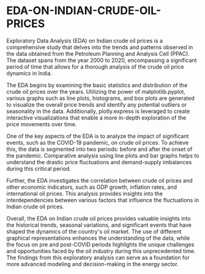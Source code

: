 # EDA-ON-INDIAN-CRUDE-OIL-PRICES


Exploratory Data Analysis (EDA) on Indian crude oil prices is a comprehensive study that delves into the trends and patterns observed in the data obtained from the Petroleum Planning and Analysis Cell (PPAC). The dataset spans from the year 2000 to 2020, encompassing a significant period of time that allows for a thorough analysis of the crude oil price dynamics in India.

The EDA begins by examining the basic statistics and distribution of the crude oil prices over the years. Utilizing the power of matplotlib.pyplot, various graphs such as line plots, histograms, and box plots are generated to visualize the overall price trends and identify any potential outliers or seasonality in the data. Additionally, plotly.express is leveraged to create interactive visualizations that enable a more in-depth exploration of the price movements over time.

One of the key aspects of the EDA is to analyze the impact of significant events, such as the COVID-19 pandemic, on crude oil prices. To achieve this, the data is segmented into two periods: before and after the onset of the pandemic. Comparative analysis using line plots and bar graphs helps to understand the drastic price fluctuations and demand-supply imbalances during this critical period.

Further, the EDA investigates the correlation between crude oil prices and other economic indicators, such as GDP growth, inflation rates, and international oil prices. This analysis provides insights into the interdependencies between various factors that influence the fluctuations in Indian crude oil prices.

Overall, the EDA on Indian crude oil prices provides valuable insights into the historical trends, seasonal variations, and significant events that have shaped the dynamics of the country's oil market. The use of different graphical representations enhances the understanding of the data, while the focus on pre and post-COVID periods highlights the unique challenges and opportunities faced by the oil industry during this unprecedented time. The findings from this exploratory analysis can serve as a foundation for more advanced modeling and decision-making in the energy sector.
